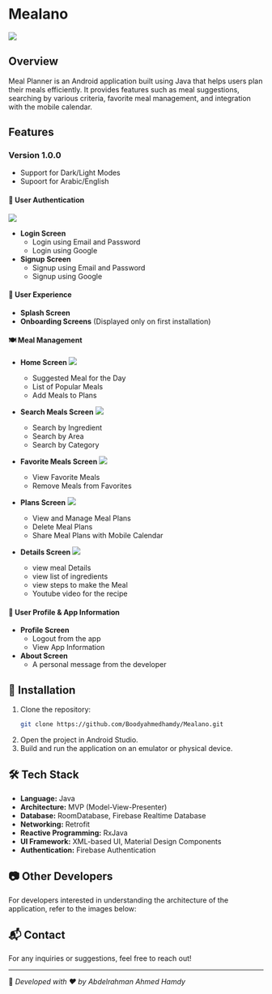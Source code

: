# Mealano

![](media/finalMedia/1.jpg)

## Overview

Meal Planner is an Android application built using Java that helps users plan their meals efficiently. It provides features such as meal suggestions, searching by various criteria, favorite meal management, and integration with the mobile calendar.

## Features

### Version 1.0.0

- Support for Dark/Light Modes
- Supoort for Arabic/English
  

#### 🚀 **User Authentication**
![](media/finalMedia/2.jpg)
- **Login Screen**
    - Login using Email and Password
    - Login using Google
- **Signup Screen**
    - Signup using Email and Password
    - Signup using Google

#### 🎉 **User Experience**

- **Splash Screen**
- **Onboarding Screens** (Displayed only on first installation)

#### 🍽️ **Meal Management**

- **Home Screen**
  ![](media/finalMedia/3.jpg)
    - Suggested Meal for the Day
    - List of Popular Meals
    - Add Meals to Plans
- **Search Meals Screen**
 ![](media/finalMedia/4.jpg)

    - Search by Ingredient
    - Search by Area
    - Search by Category
- **Favorite Meals Screen**
  ![](media/finalMedia/5.jpg)
    - View Favorite Meals
    - Remove Meals from Favorites
- **Plans Screen**
  ![](media/finalMedia/6.jpg)
    - View and Manage Meal Plans
    - Delete Meal Plans
    - Share Meal Plans with Mobile Calendar
- **Details Screen**
  ![](media/finalMedia/7.jpg)
  - view meal Details
  - view list of ingredients 
  - view steps to make the Meal
  - Youtube video for the recipe

#### 👤 **User Profile & App Information**

- **Profile Screen**
    - Logout from the app
    - View App Information
- **About Screen**
    - A personal message from the developer

## 📌 Installation

1. Clone the repository:
   ```sh
   git clone https://github.com/Boodyahmedhamdy/Mealano.git
   ```
2. Open the project in Android Studio.
3. Build and run the application on an emulator or physical device.

## 🛠️ Tech Stack

- **Language:** Java
- **Architecture:** MVP (Model-View-Presenter)
- **Database:** RoomDatabase, Firebase Realtime Database
- **Networking:** Retrofit
- **Reactive Programming:** RxJava
- **UI Framework:** XML-based UI, Material Design Components
- **Authentication:** Firebase Authentication

## 📷 Other Developers

For developers interested in understanding the architecture of the application, refer to the images below:


## 📬 Contact

For any inquiries or suggestions, feel free to reach out!

---

📌 *Developed with ❤️ by Abdelrahman Ahmed Hamdy*


